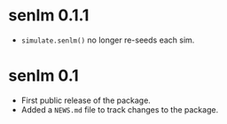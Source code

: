 # senlm 0.1.1

* `simulate.senlm()` no longer re-seeds each sim.

# senlm 0.1

* First public release of the package.
* Added a `NEWS.md` file to track changes to the package.
